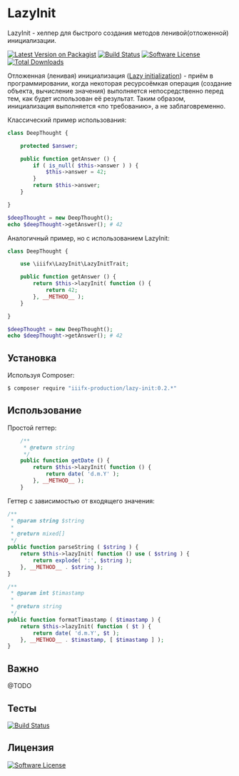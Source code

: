 # LazyInit

LazyInit - хелпер для быстрого создания методов ленивой(отложенной) инициализации.

[![Latest Version on Packagist][ico-version]][link-packagist] [![Build Status][ico-travis]][link-travis] [![Software License][ico-license]](LICENSE.md) [![Total Downloads][ico-downloads]][link-downloads]

Отложенная (ленивая) инициализация ([Lazy initialization][link-wikipedia]) - приём в программировании, когда некоторая ресурсоёмкая операция (создание объекта, вычисление значения) выполняется непосредственно перед тем, как будет использован её результат. Таким образом, инициализация выполняется «по требованию», а не заблаговременно.

Классический пример использования:
``` php
class DeepThought {

    protected $answer;

    public function getAnswer () {
        if ( is_null( $this->answer ) ) {
            $this->answer = 42;
        }
        return $this->answer;
    }

}

$deepThought = new DeepThought();
echo $deepThought->getAnswer(); # 42
``` 

Аналогичный пример, но с использованием LazyInit:
``` php
class DeepThought {

    use \iiifx\LazyInit\LazyInitTrait;

    public function getAnswer () {
        return $this->lazyInit( function () {
            return 42;
        }, __METHOD__ );
    }

}

$deepThought = new DeepThought();
echo $deepThought->getAnswer(); # 42
```

## Установка

Используя Composer:

``` bash
$ composer require "iiifx-production/lazy-init:0.2.*"
```

## Использование

Простой геттер:
``` php
    /**
     * @return string
     */
    public function getDate () {
        return $this->lazyInit( function () {
            return date( 'd.m.Y' );
        }, __METHOD__ );
    }
```

Геттер с зависимостью от входящего значения:
``` php
/**
 * @param string $string
 *
 * @return mixed[]
 */
public function parseString ( $string ) {
    return $this->lazyInit( function () use ( $string ) {
        return explode( ':', $string );
    }, __METHOD__ . $string );
}
```
``` php
/**
 * @param int $timastamp
 *
 * @return string
 */
public function formatTimastamp ( $timastamp ) {
    return $this->lazyInit( function ( $t ) {
        return date( 'd.m.Y', $t );
    }, __METHOD__ . $timastamp, [ $timastamp ] );
}
```

## Важно

@TODO

## Тесты

[![Build Status][ico-travis]][link-travis]

## Лицензия

[![Software License][ico-license]](LICENSE.md)


[ico-version]: https://img.shields.io/packagist/v/iiifx-production/lazy-init.svg
[ico-license]: https://img.shields.io/badge/license-MIT-brightgreen.svg
[ico-downloads]: https://img.shields.io/packagist/dt/iiifx-production/lazy-init.svg
[ico-travis2]: https://img.shields.io/travis/thephpleague/:package_name/master.svg
[ico-travis]: https://travis-ci.org/iiifx-production/lazy-init.svg

[link-packagist]: https://packagist.org/packages/iiifx-production/lazy-init
[link-downloads]: https://packagist.org/packages/iiifx-production/lazy-init
[link-travis]: https://travis-ci.org/iiifx-production/lazy-init
[link-wikipedia]: https://ru.wikipedia.org/wiki/%D0%9E%D1%82%D0%BB%D0%BE%D0%B6%D0%B5%D0%BD%D0%BD%D0%B0%D1%8F_%D0%B8%D0%BD%D0%B8%D1%86%D0%B8%D0%B0%D0%BB%D0%B8%D0%B7%D0%B0%D1%86%D0%B8%D1%8F
